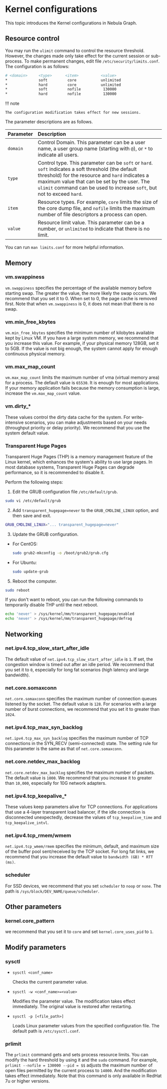 # Kernel configurations

This topic introduces the Kernel configurations in Nebula Graph.

## Resource control

You may run the `ulimit` command to control the resource threshold. However, the changes made only take effect for the current session or sub-process. To make permanent changes, edit file `/etc/security/limits.conf`. The configuration is as follows:

```bash
# <domain>     <type>      <item>          <value>
*              soft         core           unlimited    
*              hard         core           unlimited   
*              soft         nofile          130000   
*              hard         nofile          130000
```

!!! note

    The configuration modification takes effect for new sessions.

The parameter descriptions are as follows.

|Parameter|Description|
|:--|:--|
|`domain`| Control Domain. This parameter can be a user name, a user group name (starting with `@`), or `*` to indicate all users.|
|`type`| Control type. This parameter can be `soft` or `hard`. `soft` indicates a soft threshold (the default threshold) for the resource and `hard` indicates a maximum value that can be set by the user. The `ulimit` command can be used to increase `soft`, but not to exceed `hard`.|
|`item`| Resource types. For example, `core` limits the size of the core dump file, and `nofile` limits the maximum number of file descriptors a process can open.|
|`value`| Resource limit value. This parameter can be a number, or `unlimited` to indicate that there is no limit.|

You can run `man limits.conf` for more helpful information.

## Memory

### vm.swappiness

`vm.swappiness` specifies the percentage of the available memory before starting swap. The greater the value, the more likely the swap occurs. We recommend that you set it to 0. When set to 0, the page cache is removed first. Note that when `vm.swappiness` is 0, it does not mean that there is no swap.

### vm.min_free_kbytes

`vm.min_free_kbytes` specifies the minimum number of kilobytes available kept by Linux VM. If you have a large system memory, we recommend that you increase this value. For example, if your physical memory 128GB, set it to 5GB. If the value is not big enough, the system cannot apply for enough continuous physical memory.

### vm.max_map_count

`vm.max_map_count` limits the maximum number of vma (virtual memory area) for a process. The default value is `65530`. It is enough for most applications. If your memory application fails because the memory consumption is large, increase the `vm.max_map_count` value.

### vm.dirty_*

These values control the dirty data cache for the system. For write-intensive scenarios, you can make adjustments based on your needs (throughput priority or delay priority). We recommend that you use the system default value.

### Transparent Huge Pages

Transparent Huge Pages (THP) is a memory management feature of the Linux kernel, which enhances the system's ability to use large pages. In most database systems, Transparent Huge Pages can degrade performance, so it is recommended to disable it.

Perform the following steps:

1. Edit the GRUB configuration file `/etc/default/grub`.

  ```bash
  sudo vi /etc/default/grub
  ```

2. Add `transparent_hugepage=never` to the `GRUB_CMDLINE_LINUX` option, and then save and exit.

  ```bash
  GRUB_CMDLINE_LINUX="... transparent_hugepage=never"
  ```

3. Update the GRUB configuration.

  - For CentOS:

    ```bash
    sudo grub2-mkconfig -o /boot/grub2/grub.cfg
    ```
  
  - For Ubuntu:

    ```bash
    sudo update-grub
    ```

5. Reboot the computer.

  ```bash
  sudo reboot
  ```

  If you don't want to reboot, you can run the following commands to temporarily disable THP until the next reboot.
  
  ```bash
  echo 'never' > /sys/kernel/mm/transparent_hugepage/enabled
  echo 'never' > /sys/kernel/mm/transparent_hugepage/defrag
  ```

## Networking

### net.ipv4.tcp_slow_start_after_idle

The default value of `net.ipv4.tcp_slow_start_after_idle` is `1`. If set, the congestion window is timed out after an idle period. We recommend that you set it to `0`, especially for long fat scenarios (high latency and large bandwidth).

### net.core.somaxconn

`net.core.somaxconn` specifies the maximum number of connection queues listened by the socket. The default value is `128`. For scenarios with a large number of burst connections, we recommend that you set it to greater than `1024`.

### net.ipv4.tcp_max_syn_backlog

`net.ipv4.tcp_max_syn_backlog` specifies the maximum number of TCP connections in the SYN_RECV (semi-connected) state. The setting rule for this parameter is the same as that of `net.core.somaxconn`.

### net.core.netdev_max_backlog

`net.core.netdev_max_backlog` specifies the maximum number of packets. The default value is `1000`. We recommend that you increase it to greater than `10,000`, especially for 10G network adapters.

### net.ipv4.tcp_keepalive_*

These values keep parameters alive for TCP connections. For applications that use a 4-layer transparent load balancer, if the idle connection is disconnected unexpectedly, decrease the values of `tcp_keepalive_time` and `tcp_keepalive_intvl`.

### net.ipv4.tcp_rmem/wmem

`net.ipv4.tcp_wmem/rmem` specifies the minimum, default, and maximum size of the buffer pool sent/received by the TCP socket. For long fat links, we recommend that you increase the default value to `bandwidth (GB) * RTT (ms)`.

### scheduler

For SSD devices, we recommend that you set `scheduler` to `noop` or `none`. The path is `/sys/block/DEV_NAME/queue/scheduler`.

## Other parameters

### kernel.core_pattern

we recommend that you set it to `core` and set `kernel.core_uses_pid` to `1`.

## Modify parameters

### sysctl

- `sysctl <conf_name>`
  
  Checks the current parameter value.

- `sysctl -w <conf_name>=<value>`

  Modifies the parameter value. The modification takes effect immediately. The original value is restored after restarting.

- `sysctl -p [<file_path>]`  
  
  Loads Linux parameter values ​​from the specified configuration file. The default path is `/etc/sysctl.conf`.

### prlimit

The `prlimit` command gets and sets process resource limits. You can modify the hard threshold by using it and the `sudo` command. For example, `prlimit --nofile = 130000 --pid = $$` adjusts the maximum number of open files permitted by the current process to `14000`. And the modification takes effect immediately. Note that this command is only available in RedHat 7u or higher versions.
